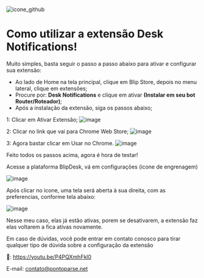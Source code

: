 
![icone_github](https://github.com/Wilkor/doc-plugin-desk-notifications/assets/34819624/de0c2641-6477-4eb2-a514-f22f09b7af3a)

# Como utilizar a extensão Desk Notifications!

Muito simples, basta seguir o passo a passo abaixo para ativar e configurar sua extensão:

 - Ao lado de Home na tela principal, clique em Blip Store, depois no menu lateral, clique em extensões;
 - Procure por: **Desk Notifications** e clique em ativar **(Instalar em seu bot Router/Roteador)**;
 - Após a instalação da extensão, siga os passos abaixo;

 1: Clicar em Ativar Extensão;
![image](https://github.com/Wilkor/doc-plugin-desk-notifications/assets/34819624/0b8deb05-4843-4ed3-9bcb-d6ea670adce9)

2: Clicar no link que vai para Chrome Web Store;
![image](https://github.com/Wilkor/doc-plugin-desk-notifications/assets/34819624/7608966e-39a4-4d27-aae7-46b469340f73)

3: Agora bastar clicar em Usar no Chrome. 
![image](https://github.com/Wilkor/doc-plugin-desk-notifications/assets/34819624/48b240b5-928f-439d-ab31-b37892bb260b)


Feito todos os passos acima, agora é hora de testar!

Acesse a plataforma BlipDesk, vá em configurações (icone de engrenagem)

![image](https://github.com/Wilkor/doc-plugin-desk-notifications/assets/34819624/0f6c22a7-d958-4cf3-9427-066c5db21977)

Após clicar no icone, uma tela será aberta à sua direita, com as preferencias, conforme tela abaixo:

![image](https://github.com/Wilkor/doc-plugin-desk-notifications/assets/34819624/82ee074f-0ac8-43aa-a990-081931de36d6)

Nesse meu caso, elas já estão ativas, porem se desativarem, a extensão faz elas voltarem a fica ativas novamente.


 Em caso de dúvidas, você pode entrar em contato conosco para tirar qualquer tipo de dúvida sobre a configuração da extensão

 🎥: https://youtu.be/P4PQXmhFkl0
 
 E-mail: contato@pontoparse.net
